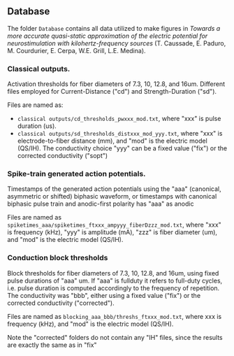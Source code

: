 ## Database

The folder `Database` contains all data utilized to make figures in 
*Towards a more accurate quasi-static approximation of the electric potential for neurostimulation with kilohertz-frequency sources* (T. Caussade, E. Paduro, M. Courdurier, E. Cerpa, W.E. Grill, L.E. Medina).


### Classical outputs.
Activation thresholds for fiber diameters of 7.3, 10, 12.8, and 16um. 
Different files employed for Current-Distance ("cd") and Strength-Duration ("sd"). 

Files are named as:
* `classical outputs/cd_thresholds_pwxxx_mod.txt`, where "xxx" is pulse duration (us).
* `classical outputs/sd_thresholds_distxxx_mod_yyy.txt`, where "xxx" is electrode-to-fiber distance (mm), and "mod" is the electric model (QS/IH). The conductivity choice "yyy" can be a fixed value ("fix") or the corrected conductivity ("sopt")
 

### Spike-train generated action potentials.
Timestamps of the generated action potentials using the "aaa" (canonical, asymmetric or shifted) biphasic waveform, or timestamps with canonical biphasic pulse train and anodic-first polarity has "aaa" as anodic

Files are named as `spiketimes_aaa/spiketimes_ftxxx_ampyyy_fiberDzzz_mod.txt`, where "xxx" is frequency (kHz), "yyy" is amplitude (mA), "zzz" is fiber diameter (um), and "mod" is the electric model (QS/IH).


### Conduction block thresholds

Block thresholds for fiber diameters of 7.3, 10, 12.8, and 16um, using fixed pulse durations of "aaa" um. If "aaa" is fullduty it refers to full-duty cycles, i.e. pulse duration is computed accordingly to the frequency of repetition.
The conductivity was "bbb", either using a fixed value ("fix") or the corrected conductivity ("corrected").

Files are named as `blocking_aaa_bbb/threshs_ftxxx_mod.txt`, where xxx is frequency (kHz), and "mod" is the electric model (QS/IH). 

Note the "corrected" folders do not contain any "IH" files, since the results are exactly the same as in "fix"
